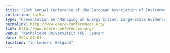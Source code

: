 ```yaml
---
title: "29th Annual Conference of the European Association of Environmental and Resource Economists (EAERE) 2024"
collection: talks
type: "Presentation on 'Managing an Energy Crises: Large-Scale Evidence of Residential Natural Gas Savings Through Financial Rewards'"
permalink: http://www.eaere-conferences.org/
link: http://www.eaere-conferences.org/
venue: "Katholieke Universiteit (KU) Leuven"
date: 2024-07-01
location: "in Leuven, Belgium"
---
```

